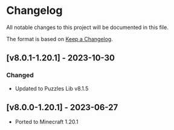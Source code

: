 # Changelog
All notable changes to this project will be documented in this file.

The format is based on [Keep a Changelog].

## [v8.0.1-1.20.1] - 2023-10-30
### Changed
- Updated to Puzzles Lib v8.1.5

## [v8.0.0-1.20.1] - 2023-06-27
- Ported to Minecraft 1.20.1

[Keep a Changelog]: https://keepachangelog.com/en/1.0.0/
